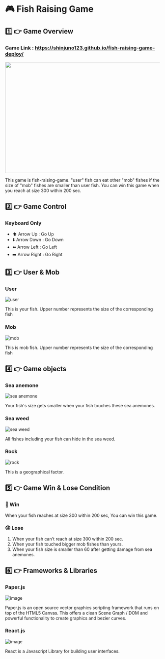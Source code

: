 # :video_game: Fish Raising Game

## :one: :point_right: Game Overview
### Game Link : https://shinjuno123.github.io/fish-raising-game-deploy/
<img src="https://user-images.githubusercontent.com/72008909/207324501-1b2575ce-ae42-463d-9a87-cf5e4310eb9b.png" width="700" height="360" />

This game is fish-raising-game. "user" fish can eat other "mob" fishes if the size of "mob" fishes are smaller than user fish. You can win this game when you reach at size 300 within 200 sec.

## :two: :point_right: Game Control
### Keyboard Only
- :arrow_up: Arrow Up : Go Up
- :arrow_down: Arrow Down : Go Down
- :arrow_left: Arrow Left : Go Left
- :arrow_right: Arrow Right : Go Right

## :three: :point_right: User & Mob
### User
![user](https://user-images.githubusercontent.com/72008909/207338242-020fdd9a-114e-40fa-b6f1-374771e34b92.png)

This is your fish. Upper number represents the size of the corresponding fish

### Mob
![mob](https://user-images.githubusercontent.com/72008909/207338314-b5f0ab68-e338-4b0f-a327-1447f754904a.png)

This is mob fish. Upper number represents the size of the corresponding fish

## :four: :point_right: Game objects
### Sea anemone
![sea anemone](https://user-images.githubusercontent.com/72008909/207334623-ccc5b1e7-c5bc-40e2-b71e-a1fbf7536cb3.png)

Your fish's size gets smaller when your fish touches these sea anemones. 

### Sea weed
![sea weed](https://user-images.githubusercontent.com/72008909/207334687-f2531be1-1a72-46e1-845f-9be3abd2c16d.png)

All fishes including your fish can hide in the sea weed.

### Rock
![rock](https://user-images.githubusercontent.com/72008909/207334722-395365c3-80b9-46a3-87bb-7d784958dcf9.png)

This is a geographical factor.

## :five: :point_right: Game Win & Lose Condition
### :tada: Win
When your fish reaches at size 300 within 200 sec, You can win this game.
### :disappointed: Lose
1. When your fish can't reach at size 300 within 200 sec.
2. When your fish touched bigger mob fishes than yours.
3. When your fish size is smaller than 60 after getting damage from sea anemones.


## :six: :point_right: Frameworks & Libraries
### Paper.js
![image](https://user-images.githubusercontent.com/72008909/207340483-7606fd31-8d5c-437d-b2d6-6d751aa0e4de.png)

Paper.js is an open source vector graphics scripting framework that runs on top of the HTML5 Canvas. This offers a clean Scene Graph / DOM and powerful functionality to create graphics and bezier curves.

### React.js
![image](https://user-images.githubusercontent.com/72008909/207340951-087a59ce-cf93-4913-914b-ba47392bb9fd.png)

React is a Javascript Library for building user interfaces.


